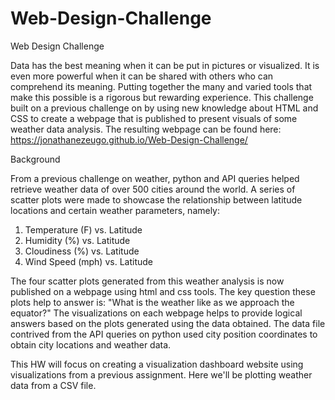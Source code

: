 # Web-Design-Challenge

Web Design Challenge

Data has the best meaning when it can be put in pictures or visualized. It is even more powerful when it can be shared with others who can comprehend its meaning. Putting together the many and varied tools that make this possible is a rigorous but rewarding experience. This challenge built on a previous challenge on by using new knowledge about HTML and CSS to create a webpage that is published to present visuals of some weather data analysis. The resulting webpage can be found here: https://jonathanezeugo.github.io/Web-Design-Challenge/


Background

From a previous challenge on weather, python and API queries helped retrieve weather data of over 500 cities around the world. A series of scatter plots were made to showcase the relationship between latitude locations and certain weather parameters, namely:

1. Temperature (F) vs. Latitude
2. Humidity (%) vs. Latitude
3. Cloudiness (%) vs. Latitude
4. Wind Speed (mph) vs. Latitude

The four scatter plots generated from this weather analysis is now published on a webpage using html and css tools. The key question these plots help to answer is: "What is the weather like as we approach the equator?" The visualizations on each webpage helps to provide logical answers based on the plots generated using the data obtained. The data file contrived from the API queries on python used city position coordinates to obtain city locations and weather data. 







This HW will focus on creating a visualization dashboard website using visualizations from a previous assignment. Here we'll be plotting weather data from a CSV file.
